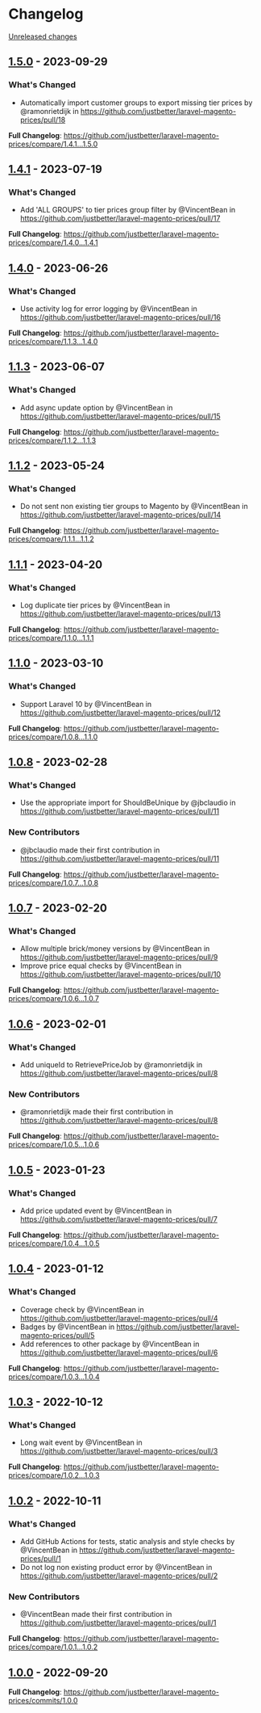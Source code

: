 # Changelog 

[Unreleased changes](https://github.com/justbetter/laravel-magento-prices/compare/1.5.0...main)
## [1.5.0](https://github.com/justbetter/laravel-magento-prices/releases/tag/1.5.0) - 2023-09-29

### What's Changed
* Automatically import customer groups to export missing tier prices by @ramonrietdijk in https://github.com/justbetter/laravel-magento-prices/pull/18


**Full Changelog**: https://github.com/justbetter/laravel-magento-prices/compare/1.4.1...1.5.0

## [1.4.1](https://github.com/justbetter/laravel-magento-prices/releases/tag/1.4.1) - 2023-07-19

### What's Changed
* Add 'ALL GROUPS' to tier prices group filter by @VincentBean in https://github.com/justbetter/laravel-magento-prices/pull/17


**Full Changelog**: https://github.com/justbetter/laravel-magento-prices/compare/1.4.0...1.4.1

## [1.4.0](https://github.com/justbetter/laravel-magento-prices/releases/tag/1.4.0) - 2023-06-26

### What's Changed
* Use activity log for error logging by @VincentBean in https://github.com/justbetter/laravel-magento-prices/pull/16


**Full Changelog**: https://github.com/justbetter/laravel-magento-prices/compare/1.1.3...1.4.0

## [1.1.3](https://github.com/justbetter/laravel-magento-prices/releases/tag/1.1.3) - 2023-06-07

### What's Changed
* Add async update option by @VincentBean in https://github.com/justbetter/laravel-magento-prices/pull/15


**Full Changelog**: https://github.com/justbetter/laravel-magento-prices/compare/1.1.2...1.1.3

## [1.1.2](https://github.com/justbetter/laravel-magento-prices/releases/tag/1.1.2) - 2023-05-24

### What's Changed
* Do not sent non existing tier groups to Magento by @VincentBean in https://github.com/justbetter/laravel-magento-prices/pull/14


**Full Changelog**: https://github.com/justbetter/laravel-magento-prices/compare/1.1.1...1.1.2

## [1.1.1](https://github.com/justbetter/laravel-magento-prices/releases/tag/1.1.1) - 2023-04-20

### What's Changed
* Log duplicate tier prices by @VincentBean in https://github.com/justbetter/laravel-magento-prices/pull/13


**Full Changelog**: https://github.com/justbetter/laravel-magento-prices/compare/1.1.0...1.1.1

## [1.1.0](https://github.com/justbetter/laravel-magento-prices/releases/tag/1.1.0) - 2023-03-10

### What's Changed
* Support Laravel 10 by @VincentBean in https://github.com/justbetter/laravel-magento-prices/pull/12


**Full Changelog**: https://github.com/justbetter/laravel-magento-prices/compare/1.0.8...1.1.0

## [1.0.8](https://github.com/justbetter/laravel-magento-prices/releases/tag/1.0.8) - 2023-02-28

### What's Changed
* Use the appropriate import for ShouldBeUnique by @jbclaudio in https://github.com/justbetter/laravel-magento-prices/pull/11

### New Contributors
* @jbclaudio made their first contribution in https://github.com/justbetter/laravel-magento-prices/pull/11

**Full Changelog**: https://github.com/justbetter/laravel-magento-prices/compare/1.0.7...1.0.8

## [1.0.7](https://github.com/justbetter/laravel-magento-prices/releases/tag/1.0.7) - 2023-02-20

### What's Changed
* Allow multiple brick/money versions by @VincentBean in https://github.com/justbetter/laravel-magento-prices/pull/9
* Improve price equal checks by @VincentBean in https://github.com/justbetter/laravel-magento-prices/pull/10


**Full Changelog**: https://github.com/justbetter/laravel-magento-prices/compare/1.0.6...1.0.7

## [1.0.6](https://github.com/justbetter/laravel-magento-prices/releases/tag/1.0.6) - 2023-02-01

### What's Changed
* Add uniqueId to RetrievePriceJob by @ramonrietdijk in https://github.com/justbetter/laravel-magento-prices/pull/8

### New Contributors
* @ramonrietdijk made their first contribution in https://github.com/justbetter/laravel-magento-prices/pull/8

**Full Changelog**: https://github.com/justbetter/laravel-magento-prices/compare/1.0.5...1.0.6

## [1.0.5](https://github.com/justbetter/laravel-magento-prices/releases/tag/1.0.5) - 2023-01-23

### What's Changed
* Add price updated event by @VincentBean in https://github.com/justbetter/laravel-magento-prices/pull/7


**Full Changelog**: https://github.com/justbetter/laravel-magento-prices/compare/1.0.4...1.0.5

## [1.0.4](https://github.com/justbetter/laravel-magento-prices/releases/tag/1.0.4) - 2023-01-12

### What's Changed
* Coverage check by @VincentBean in https://github.com/justbetter/laravel-magento-prices/pull/4
* Badges by @VincentBean in https://github.com/justbetter/laravel-magento-prices/pull/5
* Add references to other package by @VincentBean in https://github.com/justbetter/laravel-magento-prices/pull/6


**Full Changelog**: https://github.com/justbetter/laravel-magento-prices/compare/1.0.3...1.0.4

## [1.0.3](https://github.com/justbetter/laravel-magento-prices/releases/tag/1.0.3) - 2022-10-12

### What's Changed
* Long wait event by @VincentBean in https://github.com/justbetter/laravel-magento-prices/pull/3


**Full Changelog**: https://github.com/justbetter/laravel-magento-prices/compare/1.0.2...1.0.3

## [1.0.2](https://github.com/justbetter/laravel-magento-prices/releases/tag/1.0.2) - 2022-10-11

### What's Changed
* Add GitHub Actions for tests, static analysis and style checks by @VincentBean in https://github.com/justbetter/laravel-magento-prices/pull/1
* Do not log non existing product error by @VincentBean in https://github.com/justbetter/laravel-magento-prices/pull/2

### New Contributors
* @VincentBean made their first contribution in https://github.com/justbetter/laravel-magento-prices/pull/1

**Full Changelog**: https://github.com/justbetter/laravel-magento-prices/compare/1.0.1...1.0.2

## [1.0.0](https://github.com/justbetter/laravel-magento-prices/releases/tag/1.0.0) - 2022-09-20

**Full Changelog**: https://github.com/justbetter/laravel-magento-prices/commits/1.0.0

